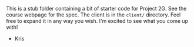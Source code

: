 This is a stub folder containing a bit of starter code for Project
2G. See the course webpage for the spec. The client is in the
`client/` directory. Feel free to expand it in any way you wish. I'm
excited to see what you come up with!

- Kris
